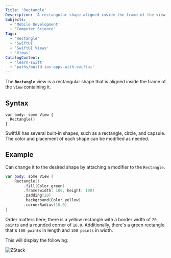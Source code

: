 ```yaml
---
Title: 'Rectangle'
Description: 'A rectangular shape aligned inside the frame of the view containing it.'
Subjects:
  - 'Mobile Development'
  - 'Computer Science'
Tags:
  - 'Rectangle'
  - 'SwiftUI'
  - 'SwiftUI Views'
  - 'Views'
CatalogContent:
  - 'learn-swift'
  - 'paths/build-ios-apps-with-swiftui'
---
```


The **`Rectangle`** view is a rectangular shape that is aligned inside the frame of the `View` containing it.

## Syntax

```pseudo
var body: some View {
  Rectangle()
}
```

SwiftUI has several built-in shapes, such as a rectangle, circle, and capsule. The color and placement of each shape can be modified as needed.

## Example

Can change it to the desired shape by attaching a modifier to the `Rectangle`.

```swift
var body: some View {
    Rectangle()
        .fill(Color.green)
        .frame(width: 100, height: 100)
        .padding(20)
        .background(Color.yellow)
        .cornerRadius(10.0)
}
```

Order matters here; there is a yellow rectangle with a border width of `20 points` and a rounded corner of `10.0`. Additionally, there's a green rectangle that's `100 points` in length and `100 points` in width.

This will display the following:

![ZStack](https://raw.githubusercontent.com/Codecademy/docs/main/media/rectangle.png)
